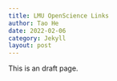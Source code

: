 ```yaml
---
title: LMU OpenScience Links
author: Tao He
date: 2022-02-06
category: Jekyll
layout: post
---
```


This is an draft page.

